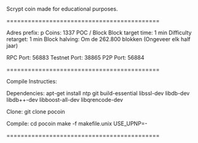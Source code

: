 Scrypt coin made for educational purposes. 

===========================================

Adres prefix:			p
Coins: 					1337 POC / Block
Block target time: 		1 min
Difficulty retarget: 	1 min
Block halving: 			Om de 262.800 blokken (Ongeveer elk half jaar)

RPC Port:				56883
Testnet Port:			38865
P2P Port:				56884

===========================================

Compile Instructies: 

Dependencies: 
apt-get install ntp git build-essential libssl-dev libdb-dev libdb++-dev libboost-all-dev libqrencode-dev

Clone:
git clone pocoin

Compile:
cd pocoin
make -f makefile.unix USE_UPNP=-

===========================================